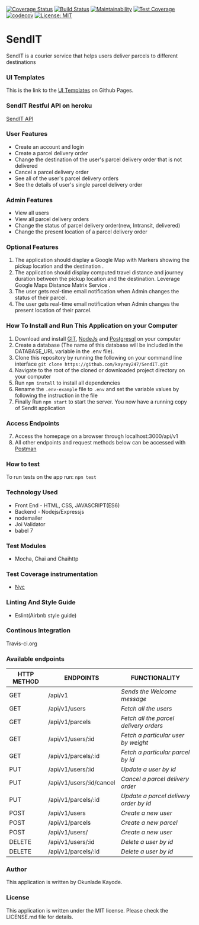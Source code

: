 [![Coverage Status](https://coveralls.io/repos/github/kayroy247/SendIT/badge.svg?branch=develop)](https://coveralls.io/github/kayroy247/SendIT?branch=develop) [![Build Status](https://travis-ci.org/kayroy247/SendIT.svg?branch=develop)](https://travis-ci.org/kayroy247/SendIT) [![Maintainability](https://api.codeclimate.com/v1/badges/c90808a7ebcd9f340f8c/maintainability)](https://codeclimate.com/github/kayroy247/SendIT/maintainability) [![Test Coverage](https://api.codeclimate.com/v1/badges/c90808a7ebcd9f340f8c/test_coverage)](https://codeclimate.com/github/kayroy247/SendIT/test_coverage) [![codecov](https://codecov.io/gh/kayroy247/SendIT/branch/develop/graph/badge.svg)](https://codecov.io/gh/kayroy247/SendIT) [![License: MIT](https://img.shields.io/badge/License-MIT-yellow.svg)](https://opensource.org/licenses/MIT)

# SendIT
SendIT is a courier service that helps users deliver parcels to different destinations

### UI Templates
This is the link to the [UI Templates](https://kayroy247.github.io/SendIT/) on Github Pages.

### SendIT Restful API on heroku
[SendIT API](https://sendit-1.herokuapp.com/)

### User Features
- Create an account and login
- Create a parcel delivery order
- Change the destination of the user's parcel delivery order that is not delivered
- Cancel a parcel delivery order
- See all of the user's parcel delivery orders
- See the details of user's single parcel delivery order

### Admin Features
- View all users
- View all parcel delivery orders
- Change the status of parcel delivery order(new, Intransit, delivered)
- Change the present location of a parcel delivery order

### Optional Features 
1. The application should display a Google Map with Markers showing the pickup location
    and the destination .
2. The application should display computed travel distance and journey duration between
    the pickup location and the destination. Leverage Google Maps Distance Matrix Service .
3. The user gets real-time email notification when Admin changes the status of their        parcel.
4. The user gets real-time email notification when Admin changes the present location of
   their parcel.

### How To Install and Run This Application on your Computer
1. Download and install [GIT](https://git-scm.com/downloads), [NodeJs](https://nodejs.org/en/) and [Postgresql](https://www.postgresql.org/download/) on your computer
2. Create a database (The name of this database will be included in the DATABASE_URL variable in the .env file).
3. Clone this repository by running the following on your command line interface
`
git clone https://github.com/kayroy247/SendIT.git
`
4. Navigate to the root of the cloned or downloaded project directory on your computer
5. Run `npm install` to install all dependencies
6. Rename the `.env-example` file to `.env` and set the variable values by following the instruction in the file
6. Finally Run `npm start` to start the server. You now have a running copy of Sendit application

### Access Endpoints 
7. Access the homepage on a browser through localhost:3000/api/v1
8. All other endpoints and request methods below can be accessed with [Postman](https://chrome.google.com/webstore/detail/postman/fhbjgbiflinjbdggehcddcbncdddomop?hl=en)

### How to test
To run tests on the app run:
`
npm test
`
### Technology Used
- Front End - HTML, CSS, JAVASCRIPT(ES6)
- Backend - Nodejs/Expressjs
- nodemailer
- Joi Validator
- babel 7

### Test Modules
- Mocha, Chai and Chaihttp
### Test Coverage instrumentation
- [Nyc](https://www.npmjs.com/package/nyc) 
### Linting And Style Guide
- Eslint(Airbnb style guide)
### Continous Integration
Travis-ci.org
 
### Available endpoints
HTTP METHOD | ENDPOINTS | FUNCTIONALITY
--- | --- | ---
GET | /api/v1| *Sends the Welcome message*
GET | /api/v1/users   | *Fetch all the users*
GET | /api/v1/parcels   | *Fetch all the parcel delivery orders*
GET | /api/v1/users/:id   | *Fetch a particular user by weight*
GET | /api/v1/parcels/:id  | *Fetch a particular parcel by id*
PUT | /api/v1/users/:id  | *Update a user by id*
PUT | /api/v1/users/:id/cancel  | *Cancel a parcel delivery order*
PUT | /api/v1/parcels/:id  | *Update a parcel delivery order by id*
POST | /api/v1/users   | *Create a new user*
POST | /api/v1/parcels   | *Create a new parcel*
POST | /api/v1/users/   | *Create a new user*
DELETE | /api/v1/users/:id  | *Delete a user by id*
DELETE | /api/v1/parcels/:id  | *Delete a user by id*

### Author
This application is written by Okunlade Kayode. 

### License
This application is written under the MIT license. Please check the LICENSE.md file for details.






